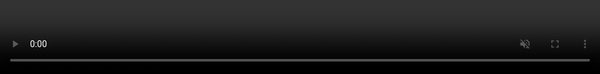 ```yaml
---
layout: page
title: "Sayantan Bhattacharya"
---
```


<style>
.video-container {
  position: fixed;
  top: 0;
  left: 0;
  height: 100vh;
  width: 100%;
  overflow: hidden;
  z-index: 1;
}

.video-container video {
  object-fit: cover;
  width: 100%;
  height: 100%;
}

.content-wrapper {
  margin-top: 100vh;
  padding: 2rem;
}

.column.is-one-quarter {
  float: left;
  margin-right: 1rem;
}

.column:last-child {
  margin-bottom: 1rem;
}

@media screen and (max-width: 768px) {
 .column.is-one-quarter {
   float: none;
   margin-right: 0;
   margin-bottom: 1rem;
  }
}

</style>

<div class="video-container">
  <video autoplay muted loop>
    <source src="ic10_timelapse.mp4" type="video/mp4">
    Your browser does not support the video tag.
  </video>
</div>

<div class="content-wrapper">
  <!-- Rest of your content -->
  <section class="section">
    <div class="container">
      <div class="columns">
        <div class="column is-one-quarter">
          <img src="/assets/1.jpg" alt="Figure" width="100" height="200">
        </div>
        <div class="column">
          <p>
            I am a curious stargazer, eager to decipher the mysteries of the universe. Trained as a physicist, I find my solace in the heart of nature. I also have a keen interest in advanced computational techniques to make astronomy more interesting.
          </p>
        </div>
      </div>

      <p>
        I'm currently a PhD student at the Department of Physics and Applied Physics, University of Massachusetts, Lowell, MA. I also enjoy teaching undergraduate courses as a Graduate Teaching Assistant here.
      </p>

      <p>
        I'm a member of Dr. Silas Laycock's astronomy research group at LoCSST, UMass Lowell. Here you can find more information about my background, research interests, projects, and publications.
      </p>

      <p>
        For more information on any of my interests or to contact me personally, please feel free to reach out!
      </p>
    </div>
  </section>
</div>

